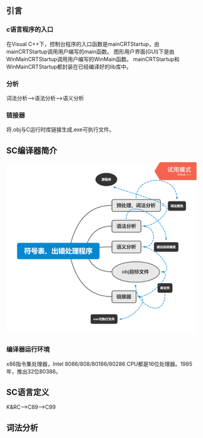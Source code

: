 ## 引言
### c语言程序的入口
在Visual C++下，控制台程序的入口函数是mainCRTStartup，由mainCRTStartup调用用户编写的main函数。
图形用户界面(GUI)下是由WinMainCRTStartup调用用户编写的WinMain函数。
mainCRTStartup和WinMainCRTStartup都封装在已经编译好的lib库中。
### 分析
词法分析-->语法分析-->语义分析
### 链接器
将.obj与C运行时库链接生成.exe可执行文件。
## SC编译器简介
![img](./编译器架构.png)
### 编译器运行环境
x86指令集处理器，Intel 8086/808/80186/80286 CPU都是16位处理器。1985年，推出32位80386。
## SC语言定义
K&RC-->C89-->C99
## 词法分析
